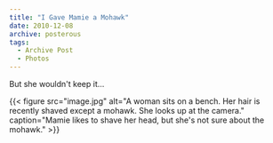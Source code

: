 ```yaml
---
title: "I Gave Mamie a Mohawk"
date: 2010-12-08
archive: posterous
tags: 
  - Archive Post
  - Photos
---
```


But she wouldn't keep it…

{{< figure 
	src="image.jpg" 
	alt="A woman sits on a bench. Her hair is recently shaved except a mohawk. She looks up at the camera." 
	caption="Mamie likes to shave her head, but she's not sure about the mohawk." >}}